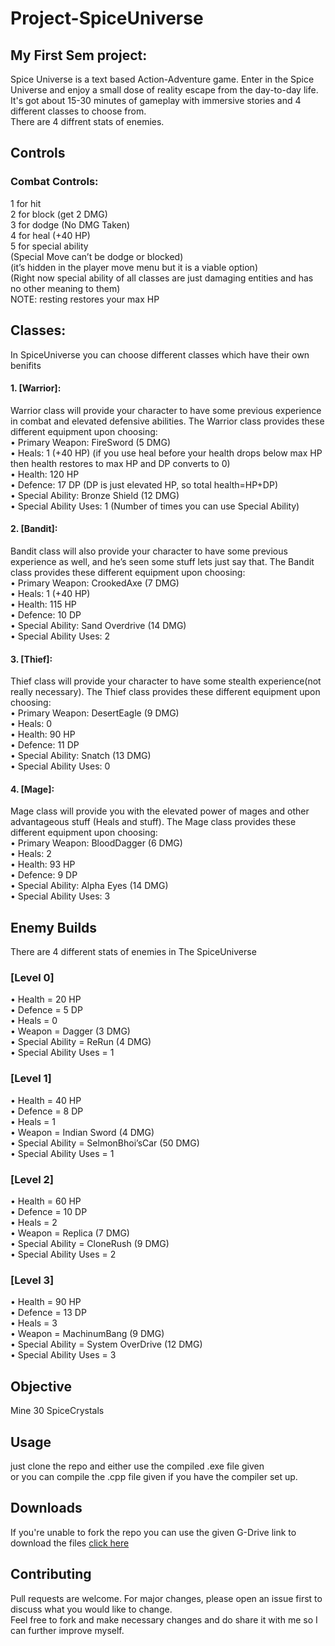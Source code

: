 # Project-SpiceUniverse

## My First Sem project:

Spice Universe is a text based Action-Adventure game.
Enter in the Spice Universe and enjoy a small dose of reality escape from the day-to-day life.
It's got about 15-30 minutes of gameplay with immersive stories and 4 different classes to choose from.\
There are 4 diffrent stats of enemies.

## Controls

### Combat Controls:
1 for hit\
2 for block (get 2 DMG)\
3 for dodge (No DMG Taken)\
4 for heal (+40 HP)\
5 for special ability\
(Special Move can’t be dodge or blocked)\
(it’s hidden in the player move menu but it is a viable option)\
(Right now special ability of all classes are just damaging entities and has no other meaning to them)\
NOTE: resting restores your max HP

## Classes:
In SpiceUniverse you can choose different classes which have their own benifits

#### 1. [Warrior]:

Warrior class will provide your character to have some previous experience in combat and elevated defensive abilities. The Warrior class provides these different equipment upon choosing:\
• Primary Weapon: FireSword (5 DMG)\
• Heals: 1 (+40 HP) (if you use heal before your health drops below max HP then health restores to max HP and DP converts to 0)\
• Health: 120 HP\
• Defence: 17 DP (DP is just elevated HP, so total health=HP+DP)\
• Special Ability: Bronze Shield (12 DMG)\
• Special Ability Uses: 1 (Number of times you can use Special Ability)

#### 2. [Bandit]:

Bandit class will also provide your character to have some previous experience as well, and he’s seen some stuff lets just say that. The Bandit class provides these different equipment upon choosing:\
• Primary Weapon: CrookedAxe (7 DMG)\
• Heals: 1 (+40 HP)\
• Health: 115 HP\
• Defence: 10 DP\
• Special Ability: Sand Overdrive (14 DMG)\
• Special Ability Uses: 2

#### 3. [Thief]:

Thief class will provide your character to have some stealth experience(not really necessary). The Thief class provides these different equipment upon choosing:\
• Primary Weapon: DesertEagle (9 DMG)\
• Heals: 0\
• Health: 90 HP\
• Defence: 11 DP\
• Special Ability: Snatch (13 DMG)\
• Special Ability Uses: 0

#### 4. [Mage]:

Mage class will provide you with the elevated power of mages and other advantageous stuff (Heals and stuff). The Mage class provides these different equipment upon choosing:\
• Primary Weapon: BloodDagger (6 DMG)\
• Heals: 2\
• Health: 93 HP\
• Defence: 9 DP\
• Special Ability: Alpha Eyes (14 DMG)\
• Special Ability Uses: 3


## Enemy Builds
There are 4 different stats of enemies in The SpiceUniverse

### [Level 0]
• Health = 20 HP\
• Defence = 5 DP\
• Heals = 0\
• Weapon = Dagger (3 DMG)\
• Special Ability = ReRun (4 DMG)\
• Special Ability Uses = 1
### [Level 1]
• Health = 40 HP\
• Defence = 8 DP\
• Heals = 1\
• Weapon = Indian Sword (4 DMG)\
• Special Ability = SelmonBhoi’sCar (50 DMG)\
• Special Ability Uses = 1
### [Level 2]
• Health = 60 HP\
• Defence = 10 DP\
• Heals = 2\
• Weapon = Replica (7 DMG)\
• Special Ability = CloneRush (9 DMG)\
• Special Ability Uses = 2
### [Level 3]
• Health = 90 HP\
• Defence = 13 DP\
• Heals = 3\
• Weapon = MachinumBang (9 DMG)\
• Special Ability = System OverDrive (12 DMG)\
• Special Ability Uses = 3

## Objective
Mine 30 SpiceCrystals
## Usage
just clone the repo and either use the compiled .exe file given\
or you can compile the .cpp file given if you have the compiler set up.
## Downloads
If you're unable to fork the repo you can use the given G-Drive link to download the files
[click here](https://drive.google.com/drive/folders/1GUxkeKa8YWFZgNZ5cprOIgmcjCZvzuxy?usp=sharing)

## Contributing
Pull requests are welcome. For major changes, please open an issue first to discuss what you would like to change.\
Feel free to fork and make necessary changes and do share it with me so I can further improve myself.


